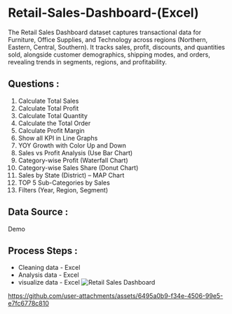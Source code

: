 # Retail-Sales-Dashboard-(Excel)
The Retail Sales Dashboard dataset captures transactional data for Furniture, Office Supplies, and Technology across regions (Northern, Eastern, Central, Southern). It tracks sales, profit, discounts, and quantities sold, alongside customer demographics, shipping modes, and orders, revealing trends in segments, regions, and profitability.

## Questions :

1. Calculate Total Sales 
2. Calculate Total Profit 
3. Calculate Total Quantity 
4. Calculate the Total Order 
5. Calculate Profit Margin 
6. Show all KPI in Line Graphs 
7. YOY Growth with Color Up and Down 
8. Sales vs Profit Analysis (Use Bar Chart) 
9. Category-wise Profit (Waterfall Chart) 
10. Category-wise Sales Share (Donut Chart) 
11. Sales by State (District) – MAP Chart 
12. TOP 5 Sub-Categories by Sales 
13. Filters (Year, Region, Segment)

## Data Source : 
   Demo
## Process Steps :
- Cleaning data - Excel
- Analysis data - Excel
- visualize data - Excel
![Retail Sales Dashboard ](https://github.com/user-attachments/assets/e08135e9-02f4-4f2b-a09a-9a2640ea70f8)


https://github.com/user-attachments/assets/6495a0b9-f34e-4506-99e5-e7fc6778c810



